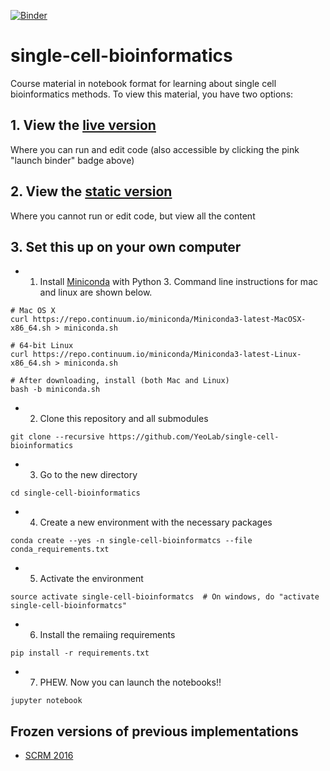 [![Binder](http://mybinder.org/badge.svg)](http://mybinder.org/repo/YeoLab/single-cell-bioinformatics)

# single-cell-bioinformatics

Course material in notebook format for learning about single cell bioinformatics methods. To view this material, you have two options:

## 1. View the [live version](http://mybinder.org/repo/YeoLab/single-cell-bioinformatics) 

Where you can run and edit code (also accessible by clicking the pink "launch binder" badge above)

## 2. View the [static version](http://nbviewer.jupyter.org/github/yeolab/single-cell-bioinformatics/blob/master/index.ipynb) 

Where you cannot run or edit code, but view all the content


## 3. Set this up on your own computer
* 1. Install [Miniconda](http://conda.pydata.org/miniconda.html) with Python 3. Command line instructions for mac and linux are shown below.
```
# Mac OS X
curl https://repo.continuum.io/miniconda/Miniconda3-latest-MacOSX-x86_64.sh > miniconda.sh

# 64-bit Linux
curl https://repo.continuum.io/miniconda/Miniconda3-latest-Linux-x86_64.sh > miniconda.sh

# After downloading, install (both Mac and Linux)
bash -b miniconda.sh
```
* 2. Clone this repository and all submodules

```
git clone --recursive https://github.com/YeoLab/single-cell-bioinformatics
```
* 3. Go to the new directory
```
cd single-cell-bioinformatics
```
* 4. Create a new environment with the necessary packages
```
conda create --yes -n single-cell-bioinformatcs --file conda_requirements.txt
```
* 5. Activate the environment
```
source activate single-cell-bioinformatcs  # On windows, do "activate single-cell-bioinformatcs"
```
* 6. Install the remaiing requirements
```
pip install -r requirements.txt
```
* 7. PHEW. Now you can launch the notebooks!!
```
jupyter notebook
```

## Frozen versions of previous implementations

* [SCRM 2016](https://github.com/YeoLab/single-cell-bioinformatics-scrm-2016)



